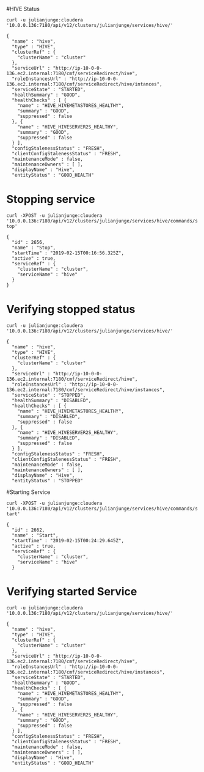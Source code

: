 #HIVE Status

`curl -u julianjunge:cloudera '10.0.0.136:7180/api/v12/clusters/julianjunge/services/hive/'`

```
{
  "name" : "hive",
  "type" : "HIVE",
  "clusterRef" : {
    "clusterName" : "cluster"
  },
  "serviceUrl" : "http://ip-10-0-0-136.ec2.internal:7180/cmf/serviceRedirect/hive",
  "roleInstancesUrl" : "http://ip-10-0-0-136.ec2.internal:7180/cmf/serviceRedirect/hive/intances",
  "serviceState" : "STARTED",
  "healthSummary" : "GOOD",
  "healthChecks" : [ {
    "name" : "HIVE_HIVEMETASTORES_HEALTHY",
    "summary" : "GOOD",
    "suppressed" : false
  }, {
    "name" : "HIVE_HIVESERVER2S_HEALTHY",
    "summary" : "GOOD",
    "suppressed" : false
  } ],
  "configStalenessStatus" : "FRESH",
  "clientConfigStalenessStatus" : "FRESH",
  "maintenanceMode" : false,
  "maintenanceOwners" : [ ],
  "displayName" : "Hive",
  "entityStatus" : "GOOD_HEALTH"
```

# Stopping service

`curl -XPOST -u julianjunge:cloudera '10.0.0.136:7180/api/v12/clusters/julianjunge/services/hive/commands/stop'`

```
{
  "id" : 2656,
  "name" : "Stop",
  "startTime" : "2019-02-15T00:16:56.325Z",
  "active" : true,
  "serviceRef" : {
    "clusterName" : "cluster",
    "serviceName" : "hive"
  }
}
```

# Verifying stopped status

`curl -u julianjunge:cloudera '10.0.0.136:7180/api/v12/clusters/julianjunge/services/hive/'`

```
{
  "name" : "hive",
  "type" : "HIVE",
  "clusterRef" : {
    "clusterName" : "cluster"
  },
  "serviceUrl" : "http://ip-10-0-0-136.ec2.internal:7180/cmf/serviceRedirect/hive",
  "roleInstancesUrl" : "http://ip-10-0-0-136.ec2.internal:7180/cmf/serviceRedirect/hive/instances",
  "serviceState" : "STOPPED",
  "healthSummary" : "DISABLED",
  "healthChecks" : [ {
    "name" : "HIVE_HIVEMETASTORES_HEALTHY",
    "summary" : "DISABLED",
    "suppressed" : false
  }, {
    "name" : "HIVE_HIVESERVER2S_HEALTHY",
    "summary" : "DISABLED",
    "suppressed" : false
  } ],
  "configStalenessStatus" : "FRESH",
  "clientConfigStalenessStatus" : "FRESH",
  "maintenanceMode" : false,
  "maintenanceOwners" : [ ],
  "displayName" : "Hive",
  "entityStatus" : "STOPPED"
  ```

#Starting Service

`curl -XPOST -u julianjunge:cloudera '10.0.0.136:7180/api/v12/clusters/julianjunge/services/hive/commands/start'`

```
{
  "id" : 2662,
  "name" : "Start",
  "startTime" : "2019-02-15T00:24:29.645Z",
  "active" : true,
  "serviceRef" : {
    "clusterName" : "cluster",
    "serviceName" : "hive"
  }

```

# Verifying started Service

`curl -u julianjunge:cloudera '10.0.0.136:7180/api/v12/clusters/julianjunge/services/hive/'`

```
{
  "name" : "hive",
  "type" : "HIVE",
  "clusterRef" : {
    "clusterName" : "cluster"
  },
  "serviceUrl" : "http://ip-10-0-0-136.ec2.internal:7180/cmf/serviceRedirect/hive",
  "roleInstancesUrl" : "http://ip-10-0-0-136.ec2.internal:7180/cmf/serviceRedirect/hive/instances",
  "serviceState" : "STARTED",
  "healthSummary" : "GOOD",
  "healthChecks" : [ {
    "name" : "HIVE_HIVEMETASTORES_HEALTHY",
    "summary" : "GOOD",
    "suppressed" : false
  }, {
    "name" : "HIVE_HIVESERVER2S_HEALTHY",
    "summary" : "GOOD",
    "suppressed" : false
  } ],
  "configStalenessStatus" : "FRESH",
  "clientConfigStalenessStatus" : "FRESH",
  "maintenanceMode" : false,
  "maintenanceOwners" : [ ],
  "displayName" : "Hive",
  "entityStatus" : "GOOD_HEALTH"
```


